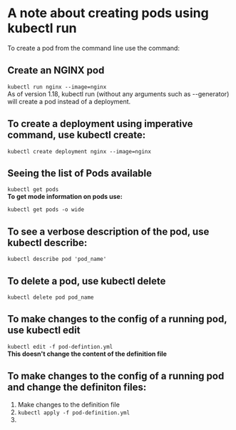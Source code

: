 # A note about creating pods using kubectl run  

To create a pod from the command line use the command:  

## Create an NGINX pod   
`kubectl run nginx --image=nginx`   
As of version 1.18, kubectl run (without any arguments such as --generator) will create a pod instead of a deployment.  

## To create a deployment using imperative command, use kubectl create:  
`kubectl create deployment nginx --image=nginx` 


## Seeing the list of Pods available <br>
`kubectl get pods`<br>
**To get mode information on pods use:** <br>

`kubectl get pods -o wide`<br>


## To see a verbose description of the pod, use kubectl describe: <br>

`kubectl describe pod 'pod_name'` <br>


## To delete a pod, use kubectl delete <br>
`kubectl delete pod pod_name` <br>


## To make changes to the config of a running pod, use kubectl edit <br>
`kubectl edit -f pod-defintion.yml`<br>
**This doesn't change the content of the definition file** <br>

##  To make changes to the config of a running pod and change the definiton files: <br>
1. Make changes to the definition file <br>
2. `kubectl apply -f pod-definition.yml` <br>
2. 

 
